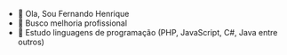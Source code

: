 - 👋 Ola, Sou Fernando Henrique
- 👀 Busco melhoria profissional
- 🌱 Estudo linguagens de programação (PHP, JavaScript, C#, Java entre outros) 

<!---
programadorFerhell/programadorFerhell is a ✨ special ✨ repository because its `README.md` (this file) appears on your GitHub profile.
You can click the Preview link to take a look at your changes.
--->

